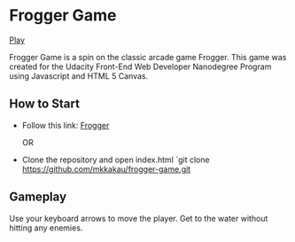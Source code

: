 Frogger Game
============
[Play](http://mkkakau.github.io/frogger-game)

Frogger Game is a spin on the classic arcade game Frogger. This game was created for the Udacity Front-End Web Developer Nanodegree Program using Javascript and HTML 5 Canvas.

How to Start
------------
* Follow this link: [Frogger](http://mkkakau.github.io/frogger-game)

  OR

* Clone the repository and open index.html
  `git clone https://github.com/mkkakau/frogger-game.git

Gameplay
--------

Use your keyboard arrows to move the player. Get to the water without hitting any enemies.
